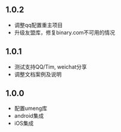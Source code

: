 ## 1.0.2

* 调整qq配置重主项目
* 升级友盟库，修复binary.com不可用的情况

## 1.0.1

* 测试支持QQ/Tim, weichat分享
* 调整文档案例及说明

## 1.0.0

* 配置umeng库
* android集成
* iOS集成
